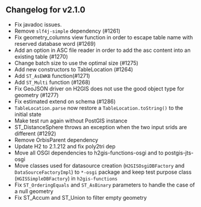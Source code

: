 ## Changelog for v2.1.0

+ Fix javadoc issues.
+ Remove `slf4j-simple` dependency (#1261)
+ Fix geometry_columns view function in order to escape table name with reserved database word (#1269)
+ Add an option in ASC file reader in order to add the asc content into an existing table (#1270)
+ Change batch size to use the optimal size (#1275) 
+ Add new constructors to TableLocation (#1264)
+ Add `ST_AsEWKB` function(#1271)
+ Add `ST_Multi` function (#1268)
+ Fix GeoJSON driver on H2GIS does not use the good object type for geometry (#1277)
+ Fix estimated extend on schema (#1286)
+ `TableLocation.parse` now restore a `TableLocation.toString()` to the initial state
+ Make test run again without PostGIS instance
+ ST_DistanceSphere throws an exception when the two input srids are different (#1292)
+ Remove OrbisParent dependency
+ Update H2 to 2.1.212 and fix poly2tri dep
+ Move all OSGI dependencies to h2gis-functions-osgi and to postgis-jts-osgi
+ Move classes used for datasource creation (`H2GISOsgiDBFactory` and `DataSourceFactoryImpl`) to `*-osgi` package and keep test purpose class (`HGISSimpleDBFactory`) in `h2gis-functions`
+ Fix `ST_OrderingEquals` and `ST_AsBinary` parameters to handle the case of a null geometry
+ Fix ST_Accum and ST_Union to filter empty geometry
